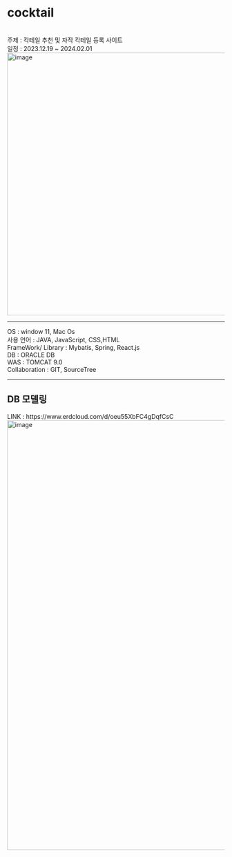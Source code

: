 # cocktail
<br>
주제 : 칵테일 추천 및 자작 칵테일 등록 사이트<br>
일정 : 2023.12.19 ~ 2024.02.01<br>
<img width="609" alt="image" src="https://github.com/baehyunjun97/cocktail/assets/110373230/3bd290c3-7b62-4b29-8b4d-ac515dc436eb">
<br>
<hr>
OS : window 11, Mac Os<br>
사용 언어 : JAVA, JavaScript, CSS,HTML<br>
FrameWork/ Library : Mybatis, Spring, React.js<br>
DB : ORACLE DB<br>
WAS : TOMCAT 9.0<br>
Collaboration : GIT, SourceTree<br>
<hr>

<h2>DB 모델링</h2>
LINK : https://www.erdcloud.com/d/oeu55XbFC4gDqfCsC
<img width="997" alt="image" src="https://github.com/baehyunjun97/cocktail/assets/110373230/70b11ab5-85c7-4923-b6a8-1605e9bc7fce">
